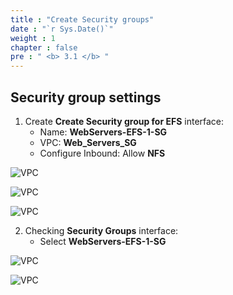 ```yaml
---
title : "Create Security groups"
date : "`r Sys.Date()`"
weight : 1
chapter : false
pre : " <b> 3.1 </b> "
---
```

## Security group settings

1. Create **Create Security group for EFS** interface:
   - Name:	**WebServers-EFS-1-SG**
   - VPC:	**Web_Servers_SG**
   - Configure Inbound:  Allow **NFS**

![VPC](/images/3-configureefs/311.png?featherlight=false&width=90pc)
   
![VPC](/images/3-configureefs/312.png?featherlight=false&width=90pc)

![VPC](/images/3-configureefs/313.png?featherlight=false&width=90pc)

2. Checking **Security Groups** interface:
   - Select **WebServers-EFS-1-SG**

![VPC](/images/3-configureefs/314.png?featherlight=false&width=90pc)

![VPC](/images/3-configureefs/315.png?featherlight=false&width=90pc)
   

